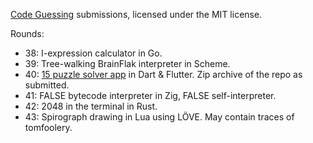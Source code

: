[Code Guessing](https://cg.esolangs.gay/) submissions, licensed under the MIT license.

Rounds:

* 38: I-expression calculator in Go.
* 39: Tree-walking BrainFlak interpreter in Scheme.
* 40: [15 puzzle solver app](https://github.com/appgurueu/15) in Dart & Flutter. Zip archive of the repo as submitted.
* 41: FALSE bytecode interpreter in Zig, FALSE self-interpreter.
* 42: 2048 in the terminal in Rust.
* 43: Spirograph drawing in Lua using LÖVE. May contain traces of tomfoolery.
